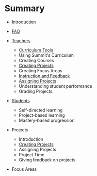 # Summary

* [Introduction](README.md)
* [FAQ](faq.md)
* [Teachers](teachers.md)
   * [Curriculum Tools](curriculum.md)
    * Using Summit's Curriculum
    * Creating Courses
    * [Creating Projects](projects-create.md)
    * Creating Focus Areas
   * [Instruction and Feedback](feedback.md)
    * [Assigning Projects](projects-assign.md)
    * Understanding student performance
    * Grading Projects

* [Students](students.md)
  * Self-directed learning
  * Project-based learning
  * Mastery-based progression

* Projects
  * Introduction
  * [Creating Projects](projects-create.md)
  * Assigning Projects
  * Project Time
  * Giving feedback on projects

* Focus Areas
